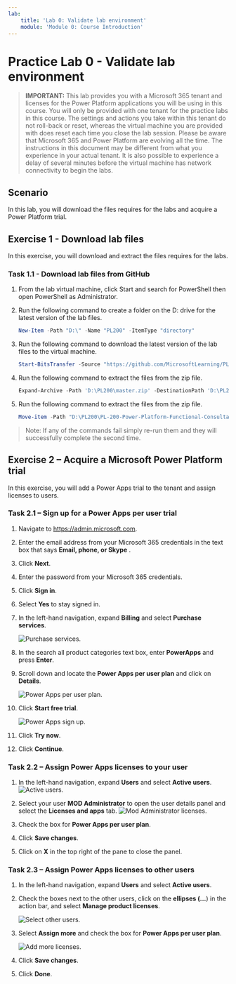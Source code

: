 ```yaml
---
lab:
    title: 'Lab 0: Validate lab environment'
    module: 'Module 0: Course Introduction'
---
```


# Practice Lab 0 - Validate lab environment

> **IMPORTANT:** This lab provides you with a Microsoft 365 tenant and licenses for the Power Platform applications you will be using in this course. You will only be provided with one tenant for the practice labs in this course. The settings and actions you take within this tenant do not roll-back or reset, whereas the virtual machine you are provided with does reset each time you close the lab session. Please be aware that Microsoft 365 and Power Platform are evolving all the time. The instructions in this document may be different from what you experience in your actual tenant. It is also possible to experience a delay of several minutes before the virtual machine has network connectivity to begin the labs.

## Scenario

In this lab, you will download the files requires for the labs and acquire a Power Platform trial.

## Exercise 1 - Download lab files

In this exercise, you will download and extract the files requires for the labs.

### Task 1.1 - Download lab files from GitHub

1. From the lab virtual machine, click Start and search for PowerShell then open PowerShell as Administrator.

1. Run the following command to create a folder on the D: drive for the  latest version of the lab files.

    ```powershell
    New-Item -Path "D:\" -Name "PL200" -ItemType "directory"
    ```

1. Run the following command to download the latest version of the lab files to the virtual machine.

    ```powershell
    Start-BitsTransfer -Source "https://github.com/MicrosoftLearning/PL-200-Power-Platform-Functional-Consultant/archive/refs/heads/master.zip" -Destination "D:\PL200"
    ```

1. Run the following command to extract the files from the zip file.

    ```powershell
    Expand-Archive -Path 'D:\PL200\master.zip' -DestinationPath 'D:\PL200'
    ```

1. Run the following command to extract the files from the zip file.

    ```powershell
    Move-item -Path "D:\PL200\PL-200-Power-Platform-Functional-Consultant-master\Allfiles\*" -Destination "D:\PL200" -confirm:$false
    ```

> Note: If any of the commands fail simply re-run them and they will successfully complete the second time.

## Exercise 2 – Acquire a Microsoft Power Platform trial

In this exercise, you will add a Power Apps trial to the tenant and assign licenses to users.

### Task 2.1 – Sign up for a Power Apps per user trial

1. Navigate to <https://admin.microsoft.com>.

1. Enter the email address from your Microsoft 365 credentials in the text box that says **Email, phone, or Skype** .

1. Click **Next**.

1. Enter the password from your Microsoft 365 credentials.

1. Click **Sign in**.

1. Select **Yes** to stay signed in.

1. In the left-hand navigation, expand **Billing** and select **Purchase services**.

    ![Purchase services.](../media/purchase-services.png)

1. In the search all product categories text box, enter **PowerApps** and press **Enter**.

1. Scroll down and locate the **Power Apps per user plan** and click on **Details**.

    ![Power Apps per user plan.](../media/per-user-plan.png)

1. Click **Start free trial**.

    ![Power Apps sign up.](../media/start-free.png)

1. Click **Try now**.

1. Click **Continue**.

### Task 2.2 – Assign Power Apps licenses to your user

1. In the left-hand navigation, expand **Users** and select **Active users**. ![Active users.](../media/active-users.png)

1. Select your user **MOD Administrator** to open the user details panel and select the **Licenses and apps** tab. ![Mod Administrator licenses.](../media/mod-administrator.png)

1. Check the box for **Power Apps per user plan**.

1. Click **Save changes**.

1. Click on **X** in the top right of the pane to close the panel.

### Task 2.3 – Assign Power Apps licenses to other users

1. In the left-hand navigation, expand **Users** and select **Active users**.

1. Check the boxes next to the other users, click on the **ellipses (...**) in the action bar, and select **Manage product licenses**.

    ![Select other users.](../media/select-users.png)

1. Select **Assign more** and check the box for **Power Apps per user plan**.

    ![Add more licenses.](../media/add-licenses.png)

1. Click **Save changes**.

1. Click **Done**.
